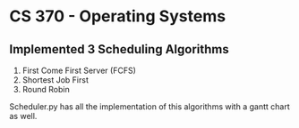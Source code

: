 # CS 370 - Operating Systems 
## Implemented 3 Scheduling Algorithms 
1. First Come First Server (FCFS)
2. Shortest Job First
3. Round Robin

Scheduler.py has all the implementation of this algorithms with a gantt chart as well. 
